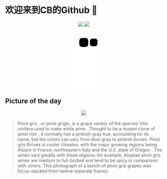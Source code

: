 
# 欢迎来到CB的Github 👋

<div align="center">
  <img height="137px" src="https://github-readme-stats.vercel.app/api?username=SuperCB&show_icons=true&theme=radical" />
  <img height="137px" src="https://github-readme-stats.vercel.app/api/top-langs/?username=SuperCB&hide_title=true&hide_border=true&layout=compact&langs_count=6&text_color=000&icon_color=fff" />
</div>


<div align="center">
    <img src="./contribution-snake/github-contribution-grid-snake.svg" />
</div>



## Picture of the day
<div align="center">
  <img width=400px src="https://upload.wikimedia.org/wikipedia/commons/thumb/9/92/Pinot_Grigio-20201027-RM-114053.jpg/525px-Pinot_Grigio-20201027-RM-114053.jpg" />
</div>

>Pinot gris , or pinot grigio, is a grape variety of the species  Vitis vinifera  used to make  white wine . Thought to be a  mutant  clone of  pinot noir , it normally has a pinkish-gray hue, accounting for its name, but the colors can vary from blue-gray to pinkish-brown. Pinot gris thrives in cooler climates, with the major growing regions being  Alsace  in France, northeastern Italy and the U.S. state of  Oregon . The wines vary greatly with these regions; for example,  Alsatian  pinot gris wines are medium to full-bodied and tend to be spicy in comparison with others. This photograph of a bunch of pinot gris grapes was  focus-stacked  from twelve separate frames.



